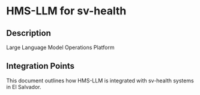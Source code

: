 # HMS-LLM for sv-health

## Description

Large Language Model Operations Platform

## Integration Points

This document outlines how HMS-LLM is integrated with sv-health systems in El Salvador.
